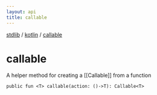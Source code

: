 ```yaml
---
layout: api
title: callable
---
```

[stdlib](../index.html) / [kotlin](index.html) / [callable](callable.html)

# callable
A helper method for creating a [[Callable]] from a function
```
public fun <T> callable(action: ()->T): Callable<T>
```
